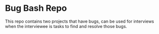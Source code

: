 # Bug Bash Repo

This repo contains two projects that have bugs, can be used for interviews when the interviewee is tasks to find and resolve those bugs.